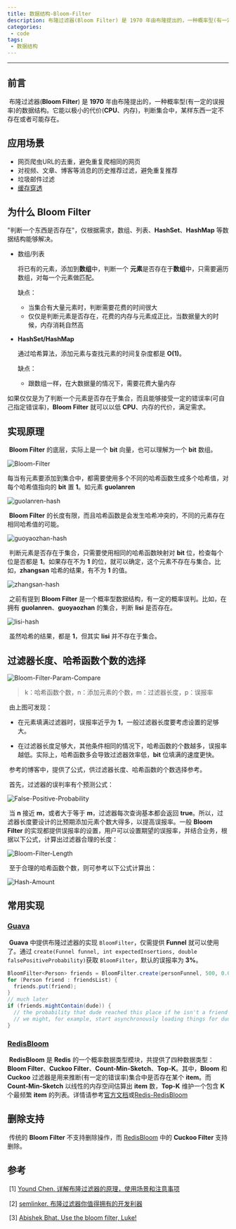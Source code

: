 ```yaml
---
title: 数据结构-Bloom-Filter
description: 布隆过滤器(Bloom Filter) 是 1970 年由布隆提出的，一种概率型(有一定的误报率)的数据结构。它能以极小的代价(CPU、内存)，判断集合中，某样东西一定不存在或者可能存在。
categories: 
 - code
tags:
 - 数据结构
---
```


------

## 前言

​	布隆过滤器(**Bloom Filter**) 是 **1970** 年由布隆提出的，一种概率型(有一定的误报率)的数据结构。它能以极小的代价(**CPU**、内存)，判断集合中，某样东西一定不存在或者可能存在。

## 应用场景

- 网页爬虫URL的去重，避免重复爬相同的网页
- 对视频、文章、博客等消息的历史推荐过滤，避免重复推荐
- 垃圾邮件过滤
- [缓存穿透](https://found.guolanren.online/code/2020/05/06/Redis-缓存问题与解决)

## 为什么 Bloom Filter

​	"判断一个东西是否存在"，仅根据需求，数组、列表、**HashSet**、**HashMap** 等数据结构能够解决。

- 数组/列表

  将已有的元素，添加到**数组**中，判断一个 **元素**是否存在于**数组**中，只需要遍历数组，对每一个元素做匹配。

  缺点：

  - 当集合有大量元素时，判断需要花费的时间很大
  - 仅仅是判断元素是否存在，花费的内存与元素成正比，当数据量大的时候，内存消耗自然高

- **HashSet/HashMap**

  通过哈希算法，添加元素与查找元素的时间复杂度都是 **O(1)**。

  缺点：

  - 跟数组一样，在大数据量的情况下，需要花费大量内存

​	如果仅仅是为了判断一个元素是否存在于集合，而且能够接受一定的错误率(可自己指定错误率)，**Bloom Filter** 就可以以低 **CPU**、内存的代价，满足需求。

## 实现原理

​	**Bloom Filter** 的底层，实际上是一个 **bit** 向量，也可以理解为一个 **bit** 数组。

![Bloom-Filter](https://github.com/guolanren/gallery/blob/master/found/2020-05-07-%E5%B8%83%E9%9A%86%E8%BF%87%E6%BB%A4%E5%99%A8/Bloom-Filter.png?raw=true)

​	每当有元素要添加到集合中，都需要使用多个不同的哈希函数生成多个哈希值，对每个哈希值指向的 **bit** 置 **1**。如元素 **guolanren**

![guolanren-hash](https://github.com/guolanren/gallery/blob/master/found/2020-05-07-%E5%B8%83%E9%9A%86%E8%BF%87%E6%BB%A4%E5%99%A8/guolanren-hash.png?raw=true)

​	**Bloom Filter** 的长度有限，而且哈希函数是会发生哈希冲突的，不同的元素存在相同哈希值的可能。

![guoyaozhan-hash](https://github.com/guolanren/gallery/blob/master/found/2020-05-07-%E5%B8%83%E9%9A%86%E8%BF%87%E6%BB%A4%E5%99%A8/guoyaozhan-hash.png?raw=true)

​	判断元素是否存在于集合，只需要使用相同的哈希函数映射对 **bit** 位，检查每个位是否都是 **1**。如果存在不为 **1** 的位，就可以确定，这个元素不存在与集合。比如，**zhangsan** 哈希的结果，有不为 **1** 的值。

![zhangsan-hash](https://github.com/guolanren/gallery/blob/master/found/2020-05-07-%E5%B8%83%E9%9A%86%E8%BF%87%E6%BB%A4%E5%99%A8/zhangsan-hash.png?raw=true)

​	之前有提到 **Bloom Filter** 是一个概率型数据结构，有一定的概率误判。比如，在拥有 **guolanren**、**guoyaozhan** 的集合，判断 **lisi** 是否存在。

![lisi-hash](https://github.com/guolanren/gallery/blob/master/found/2020-05-07-%E5%B8%83%E9%9A%86%E8%BF%87%E6%BB%A4%E5%99%A8/lisi-hash.png?raw=true)

​	虽然哈希的结果，都是 **1**，但其实 **lisi** 并不存在于集合。

## 过滤器长度、哈希函数个数的选择

![Bloom-Filter-Param-Compare](https://github.com/guolanren/gallery/blob/master/found/2020-05-07-%E5%B8%83%E9%9A%86%E8%BF%87%E6%BB%A4%E5%99%A8/Bloom-Filter-Param-Compare.png?raw=true)
> k：哈希函数个数，n：添加元素的个数，m：过滤器长度，p：误报率

​	由上图可发现：

- 在元素填满过滤器时，误报率近乎为 **1**，一般过滤器长度要考虑设置的足够大。

- 在过滤器长度足够大，其他条件相同的情况下，哈希函数的个数越多，误报率越低。实际上，哈希函数多会导致过滤器效率低，**bit** 位填满的速度更快。

​	参考的博客中，提供了公式，供过滤器长度、哈希函数的个数选择参考。

​	首先，过滤器的误判率有个预测公式：

![False-Positive-Probability](https://github.com/guolanren/gallery/blob/master/found/2020-05-07-%E5%B8%83%E9%9A%86%E8%BF%87%E6%BB%A4%E5%99%A8/False-Positive-Probability.png?raw=true)

​	当 **n** 接近 **m**，或者大于等于 **m**，过滤器每次查询基本都会返回 **true**。所以，过滤器长度要设计的比预期添加元素个数大得多，以提高误报率。一般 **Bloom Filter** 的实现都提供误报率的设置，用户可以设置期望的误报率，并结合业务，根据以下公式，计算出过滤器合理的长度：

![Bloom-Filter-Length](https://github.com/guolanren/gallery/blob/master/found/2020-05-07-%E5%B8%83%E9%9A%86%E8%BF%87%E6%BB%A4%E5%99%A8/Bloom-Filter-Length.png?raw=true)

​	至于合理的哈希函数个数，则可参考以下公式计算出：

![Hash-Amount](https://github.com/guolanren/gallery/blob/master/found/2020-05-07-%E5%B8%83%E9%9A%86%E8%BF%87%E6%BB%A4%E5%99%A8/Hash-Amount.png?raw=true)

## 常用实现

### 		[Guava](<https://github.com/google/guava/wiki/HashingExplained#bloomfilter>)

​	**Guava** 中提供布隆过滤器的实现 `BloomFilter`，仅需提供 **Funnel** 就可以使用了。通过 `create(Funnel funnel, int expectedInsertions, double falsePositiveProbability)`获取 `BloomFilter`，默认的误报率为 **3%**。

```java
BloomFilter<Person> friends = BloomFilter.create(personFunnel, 500, 0.01);
for (Person friend : friendsList) {
  friends.put(friend);
}
// much later
if (friends.mightContain(dude)) {
  // the probability that dude reached this place if he isn't a friend is 1%
  // we might, for example, start asynchronously loading things for dude while we do a more expensive exact check
}
```

### 		[RedisBloom](<https://redisbloom.io/>)

​	**RedisBloom** 是 **Redis** 的一个概率数据类型模块，共提供了四种数据类型：**Bloom Filter**、**Cuckoo Filter**、**Count-Min-Sketch**、**Top-K**。其中，**Bloom** 和 **Cuckoo** 过滤器是用来推断(有一定的错误率)集合中是否存在某个 **item**。而 **Count-Min-Sketch** 以线性的内存空间估算出 **item** 数，**Top-K** 维护一个包含 **K** 个最频繁 **item** 的列表。详情请参考[官方文档](<https://redisbloom.io/>)或[Redis-RedisBloom](<https://found.guolanren.online/code/2020/05/06/Redis-RedisBloom/>)

## 删除支持

​	传统的 **Bloom Filter** 不支持删除操作，而 [RedisBloom](<https://found.guolanren.online/code/2020/05/06/Redis-RedisBloom/>) 中的 **Cuckoo Filter** 支持删除。

## 参考

​	\[1\] [Yound Chen. 详解布隆过滤器的原理，使用场景和注意事项](<https://zhuanlan.zhihu.com/p/43263751>)

​	\[2\] [semlinker. 布隆过滤器你值得拥有的开发利器](<https://segmentfault.com/a/1190000021136424>)

​	\[3\] [Abishek Bhat. Use the bloom filter, Luke!](<https://www.semantics3.com/blog/use-the-bloom-filter-luke-b59fd0839fc4/>)